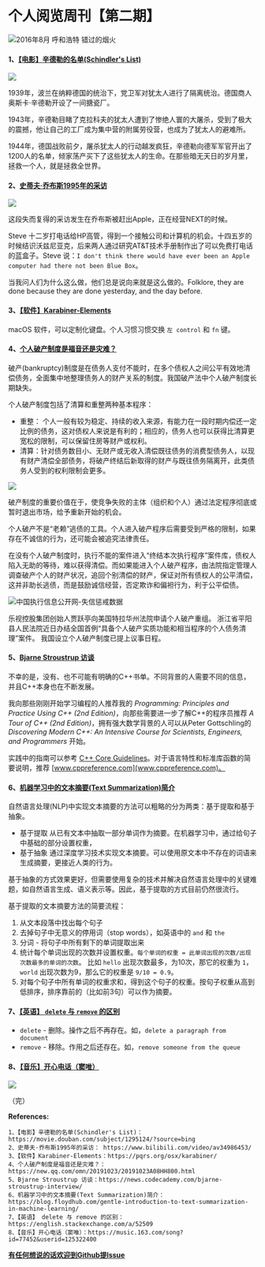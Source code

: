 # 个人阅览周刊【第二期】

![2016年8月 呼和浩特 错过的烟火](https://i.loli.net/2019/10/24/XFKqky8RTJVWcNj.jpg)

#### 1、[【电影】辛德勒的名单(Schindler's List)](https://movie.douban.com/subject/1295124/?source=bing)

![](https://i.loli.net/2019/10/24/yld6LPtm2YF85JO.png)

1939年，波兰在纳粹德国的统治下，党卫军对犹太人进行了隔离统治。德国商人奥斯卡·辛德勒开设了一间搪瓷厂。

1943年，辛德勒目睹了克拉科夫的犹太人遭到了惨绝人寰的大屠杀，受到了极大的震撼，他让自己的工厂成为集中营的附属劳役营，也成为了犹太人的避难所。

1944年，德国战败前夕，屠杀犹太人的行动越发疯狂，辛德勒向德军军官开出了1200人的名单，倾家荡产买下了这些犹太人的生命。在那些暗无天日的岁月里，拯救一个人，就是拯救全世界。

#### 2、[史蒂夫·乔布斯1995年的采访](https://www.bilibili.com/video/av34986453/)

![](https://i.loli.net/2019/10/23/7YaylIOkw4g1GfW.png)

这段失而复得的采访发生在乔布斯被赶出Apple，正在经营NEXT的时候。

Steve 十二岁打电话给HP高管，得到一个接触公司和计算机的机会。十四五岁的时候结识沃兹尼亚克，后来两人通过研究AT&T技术手册制作出了可以免费打电话的蓝盒子。Steve 说：`I don't think there would have ever been an Apple computer had there not been Blue Box`。

当我问人们为什么这么做，他们总是说向来就是这么做的。Folklore, they are done because they are done yesterday, and the day before.

#### 3、[【软件】Karabiner-Elements](https://pqrs.org/osx/karabiner/)

macOS 软件，可以定制化键盘。个人习惯习惯交换 `左 control` 和 `fn` 键。

#### 4、[个人破产制度是福音还是灾难？](https://new.qq.com/omn/20191023/20191023A08HH800.html)

破产(bankruptcy)制度是在债务人支付不能时，在多个债权人之间公平有效地清偿债务，全面集中地整理债务人的财产关系的制度。我国破产法中个人破产制度长期缺失。

个人破产制度包括了清算和重整两种基本程序：
  - 重整： 个人一般有较为稳定、持续的收入来源，有能力在一段时期内偿还一定比例的债务，这对债权人来说是有利的；相应的，债务人也可以获得比清算更宽松的限制，可以保留住房等财产或权利。
  - 清算：针对债务数目小、无财产或无收入清偿既往债务的消费型债务人，以现有财产清偿全部债务，将破产终结后新取得的财产与既往债务隔离开，此类债务人受到的权利限制会更多。

![](https://i.loli.net/2019/10/23/3oWIRl9AQFHgOGN.png)

破产制度的重要价值在于，使竞争失败的主体（组织和个人）通过法定程序彻底或暂时退出市场，给予重新开始的机会。

个人破产不是“老赖”逃债的工具。个人进入破产程序后需要受到严格的限制，如果存在不诚信的行为，还可能会被追究法律责任。

在没有个人破产制度时，执行不能的案件进入“终结本次执行程序”案件库，债权人陷入无助的等待，难以获得清偿。而如果能进入个人破产程序，由法院指定管理人调查破产个人的财产状况，追回个别清偿的财产，保证对所有债权人的公平清偿，这并非助长逃债，而是鼓励诚信经营，否定欺诈和偏袒行为，利于公平偿债。

![中国执行信息公开网-失信惩戒数据](https://i.loli.net/2019/10/24/1v6U4l9xAi8BXIn.png)

乐视控股集团创始人贾跃亭向美国特拉华州法院申请个人破产重组。
浙江省平阳县人民法院近日办结全国首例“具备个人破产实质功能和相当程序的个人债务清理”案件。
我国设立个人破产制度已提上议事日程。

#### 5、[Bjarne Stroustrup 访谈](https://news.codecademy.com/bjarne-stroustrup-interview/)

不幸的是，没有、也不可能有明确的C++书单。不同背景的人需要不同的信息，并且C++本身也在不断发展。

我向那些刚刚开始学习编程的人推荐我的 *Programming: Principles and Practice Using C++ (2nd Edition)*，向那些需要进一步了解C++的程序员推荐 *A Tour of C++ (2nd Edition)*，拥有强大数学背景的人可以从Peter Gottschling的 *Discovering Modern C++: An Intensive Course for Scientists, Engineers, and Programmers* 开始。

实践中的指南可以参考 [C++ Core Guidelines](https://github.com/isocpp/CppCoreGuidelines/blob/master/CppCoreGuidelines.md)。对于语言特性和标准库函数的简要说明，推荐 [www.cppreference.com](www.cppreference.com)。

#### 6、[机器学习中的文本摘要(Text Summarization)简介](https://blog.floydhub.com/gentle-introduction-to-text-summarization-in-machine-learning/)

自然语言处理(NLP)中实现文本摘要的方法可以粗略的分为两类：基于提取和基于抽象。
  * 基于提取
     从已有文本中抽取一部分单词作为摘要。在机器学习中，通过给句子中基础的部分设置权重，
  * 基于抽象
     通过深度学习技术实现文本摘要。可以使用原文本中不存在的词语来生成摘要，更接近人类的行为。

基于抽象的方式效果更好，但需要使用复杂的技术并解决自然语言处理中的关键难题，如自然语言生成、语义表示等。因此，基于提取的方式目前仍然很流行。

基于提取的文本摘要方法的简要流程：
  1. 从文本段落中找出每个句子
  1. 去掉句子中无意义的停用词（stop words），如英语中的 `and` 和 `the`
  1. 分词 - 将句子中所有剩下的单词提取出来
  1. 统计每个单词出现的次数并设置权重。`每个单词的权重 = 此单词出现的次数/出现次数最多的单词的次数`。
  比如 `hello` 出现次数最多，为10次，那它的权重为 `1`，`world` 出现次数为9，那么它的权重是 `9/10 = 0.9`。
  1. 对每个句子中所有单词的权重求和，得到这个句子的权重。按句子权重从高到低排序，排序靠前的（比如前3句）可以作为摘要。

#### 7、[【英语】 `delete` 与 `remove` 的区别](https://english.stackexchange.com/a/52509)

  * `delete` - 删除。操作之后不再存在。如，`delete a paragraph from document`
  * `remove` - 移除。作用之后还存在。如，`remove someone from the queue`

#### 8、[【音乐】开心电话（窦唯）](https://music.163.com/song?id=77452&userid=125322400)

![](https://i.loli.net/2019/10/24/z7haVMy8GqKOTYc.png)


（完）​

**References:**
```
1、【电影】辛德勒的名单(Schindler's List)：https://movie.douban.com/subject/1295124/?source=bing
2、史蒂夫·乔布斯1995年的采访： https://www.bilibili.com/video/av34986453/
3、【软件】Karabiner-Elements：https://pqrs.org/osx/karabiner/
4、个人破产制度是福音还是灾难？： https://new.qq.com/omn/20191023/20191023A08HH800.html
5、Bjarne Stroustrup 访谈：https://news.codecademy.com/bjarne-stroustrup-interview/
6、机器学习中的文本摘要(Text Summarization)简介：https://blog.floydhub.com/gentle-introduction-to-text-summarization-in-machine-learning/
7、【英语】 delete 与 remove 的区别：https://english.stackexchange.com/a/52509
8、【音乐】开心电话（窦唯）：https://music.163.com/song?id=77452&userid=125322400
```

[**有任何想说的话欢迎到Github提Issue**](https://github.com/AidySun/jiyue/issues)
